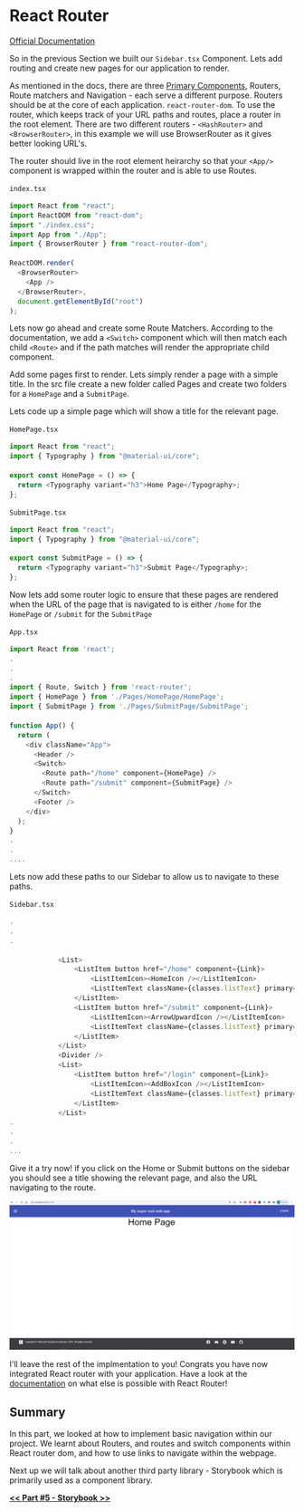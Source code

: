# React Router

[Official Documentation](https://reactrouter.com/)

So in the previous Section we built our `Sidebar.tsx` Component. Lets add routing and create new pages for our application to render.

As mentioned in the docs, there are three [Primary Components](https://reactrouter.com/web/guides/primary-components), Routers, Route matchers and Navigation - each serve a different purpose. Routers should be at the core of each application. `react-router-dom`. To use the router, which keeps track of your URL paths and routes, place a router in the root element. There are two different routers - `<HashRouter>` and `<BrowserRouter>`, in this example we will use BrowserRouter as it gives better looking URL's.

The router should live in the root element heirarchy so that your `<App/>` component is wrapped within the router and is able to use Routes.

`index.tsx`

```javascript
import React from "react";
import ReactDOM from "react-dom";
import "./index.css";
import App from "./App";
import { BrowserRouter } from "react-router-dom";

ReactDOM.render(
  <BrowserRouter>
    <App />
  </BrowserRouter>,
  document.getElementById("root")
);
```

Lets now go ahead and create some Route Matchers. According to the documentation, we add a `<Switch>` component which will then match each child `<Route>` and if the path matches will render the appropriate child component.

Add some pages first to render. Lets simply render a page with a simple title. In the src file create a new folder called Pages and create two folders for a `HomePage` and a `SubmitPage`.

Lets code up a simple page which will show a title for the relevant page.

`HomePage.tsx`

```javascript
import React from "react";
import { Typography } from "@material-ui/core";

export const HomePage = () => {
  return <Typography variant="h3">Home Page</Typography>;
};
```

`SubmitPage.tsx`

```javascript
import React from "react";
import { Typography } from "@material-ui/core";

export const SubmitPage = () => {
  return <Typography variant="h3">Submit Page</Typography>;
};
```

Now lets add some router logic to ensure that these pages are rendered when the URL of the page that is navigated to is either `/home` for the `HomePage` or `/submit` for the `SubmitPage`

`App.tsx`

```javascript
import React from 'react';
.
.
.
import { Route, Switch } from 'react-router';
import { HomePage } from './Pages/HomePage/HomePage';
import { SubmitPage } from './Pages/SubmitPage/SubmitPage';

function App() {
  return (
    <div className="App">
      <Header />
      <Switch>
        <Route path="/home" component={HomePage} />
        <Route path="/submit" component={SubmitPage} />
      </Switch>
      <Footer />
    </div>
  );
}
.
.
....
```

Lets now add these paths to our Sidebar to allow us to navigate to these paths.

`Sidebar.tsx`

```javascript
.
.
.

            <List>
                <ListItem button href="/home" component={Link}>
                    <ListItemIcon><HomeIcon /></ListItemIcon>
                    <ListItemText className={classes.listText} primary="Home" />
                </ListItem>
                <ListItem button href="/submit" component={Link}>
                    <ListItemIcon><ArrowUpwardIcon /></ListItemIcon>
                    <ListItemText className={classes.listText} primary="Submit" />
                </ListItem>
            </List>
            <Divider />
            <List>
                <ListItem button href="/login" component={Link}>
                    <ListItemIcon><AddBoxIcon /></ListItemIcon>
                    <ListItemText className={classes.listText} primary="Login" />
                </ListItem>
            </List>
.
.
.
...
```

Give it a try now! if you click on the Home or Submit buttons on the sidebar you should see a title showing the relevant page, and also the URL navigating to the route.

![4-react-router-integration/Untitled.png](4-react-router-integration/Untitled.png)

I'll leave the rest of the implmentation to you! Congrats you have now integrated React router with your application. Have a look at the [documentation](https://reactrouter.com/web/guides/quick-start) on what else is possible with React Router!

## Summary

In this part, we looked at how to implement basic navigation within our project. We learnt about Routers, and routes and switch components within React router dom, and how to use links to navigate within the webpage.

Next up we will talk about another third party library - Storybook which is primarily used as a component library.

[**<< Part #5 - Storybook >>**](5-storybook)
